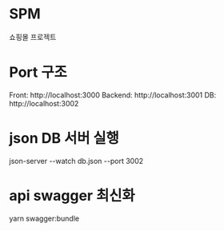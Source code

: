 # SPM
쇼핑몰 프로젝트

# Port 구조
Front: http://localhost:3000
Backend: http://localhost:3001
DB: http://localhost:3002

# json DB 서버 실행
json-server --watch db.json --port 3002

# api swagger 최신화
yarn swagger:bundle